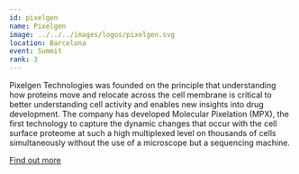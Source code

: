 ```yaml
---
id: pixelgen
name: Pixelgen
image: ../../../images/logos/pixelgen.svg
location: Barcelona
event: Summit
rank: 3
---
```

Pixelgen Technologies was founded on the principle that understanding how proteins move and relocate across the cell membrane is critical to better understanding cell activity and enables new insights into drug development. The company has developed Molecular Pixelation (MPX), the first technology to capture the dynamic changes that occur with the cell surface proteome at such a high multiplexed level on thousands of cells simultaneously without the use of a microscope but a sequencing machine.

[Find out more](https://pixelgen.com)